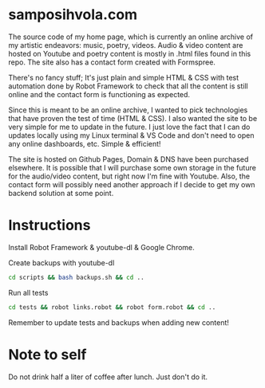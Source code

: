 # samposihvola.com

The source code of my home page, which is currently an online archive of my artistic endeavors: music, poetry, videos. Audio & video content are hosted on Youtube and poetry content is mostly in .html files found in this repo. The site also has a contact form created with Formspree.

There's no fancy stuff; It's just plain and simple HTML & CSS with test automation done by Robot Framework to check that all the content is still online and the contact form is functioning as expected.

Since this is meant to be an online archive, I wanted to pick technologies that have proven the test of time (HTML & CSS). I also wanted the site to be very simple for me to update in the future. I just love the fact that I can do updates locally using my Linux terminal & VS Code and don't need to open any online dashboards, etc. Simple & efficient!

The site is hosted on Github Pages, Domain & DNS have been purchased elsewhere. It is possible that I will purchase some own storage in the future for the audio/video content, but right now I'm fine with Youtube. Also, the contact form will possibly need another approach if I decide to get my own backend solution at some point.

# Instructions

Install Robot Framework & youtube-dl & Google Chrome. 

Create backups with youtube-dl

```bash
cd scripts && bash backups.sh && cd ..
```

Run all tests

```bash
cd tests && robot links.robot && robot form.robot && cd ..
```

Remember to update tests and backups when adding new content!

# Note to self

Do not drink half a liter of coffee after lunch. Just don't do it.

